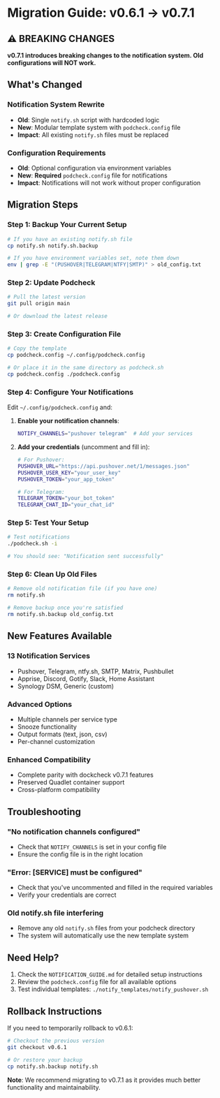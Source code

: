 # Migration Guide: v0.6.1 → v0.7.1

## ⚠️ BREAKING CHANGES

**v0.7.1 introduces breaking changes to the notification system. Old configurations will NOT work.**

## What's Changed

### Notification System Rewrite
- **Old**: Single `notify.sh` script with hardcoded logic
- **New**: Modular template system with `podcheck.config` file
- **Impact**: All existing `notify.sh` files must be replaced

### Configuration Requirements
- **Old**: Optional configuration via environment variables
- **New**: **Required** `podcheck.config` file for notifications
- **Impact**: Notifications will not work without proper configuration

## Migration Steps

### Step 1: Backup Your Current Setup
```bash
# If you have an existing notify.sh file
cp notify.sh notify.sh.backup

# If you have environment variables set, note them down
env | grep -E "(PUSHOVER|TELEGRAM|NTFY|SMTP)" > old_config.txt
```

### Step 2: Update Podcheck
```bash
# Pull the latest version
git pull origin main

# Or download the latest release
```

### Step 3: Create Configuration File
```bash
# Copy the template
cp podcheck.config ~/.config/podcheck.config

# Or place it in the same directory as podcheck.sh
cp podcheck.config ./podcheck.config
```

### Step 4: Configure Your Notifications

Edit `~/.config/podcheck.config` and:

1. **Enable your notification channels**:
   ```bash
   NOTIFY_CHANNELS="pushover telegram"  # Add your services
   ```

2. **Add your credentials** (uncomment and fill in):
   ```bash
   # For Pushover:
   PUSHOVER_URL="https://api.pushover.net/1/messages.json"
   PUSHOVER_USER_KEY="your_user_key"
   PUSHOVER_TOKEN="your_app_token"
   
   # For Telegram:
   TELEGRAM_TOKEN="your_bot_token"
   TELEGRAM_CHAT_ID="your_chat_id"
   ```

### Step 5: Test Your Setup
```bash
# Test notifications
./podcheck.sh -i

# You should see: "Notification sent successfully"
```

### Step 6: Clean Up Old Files
```bash
# Remove old notification file (if you have one)
rm notify.sh

# Remove backup once you're satisfied
rm notify.sh.backup old_config.txt
```

## New Features Available

### 13 Notification Services
- Pushover, Telegram, ntfy.sh, SMTP, Matrix, Pushbullet
- Apprise, Discord, Gotify, Slack, Home Assistant
- Synology DSM, Generic (custom)

### Advanced Options
- Multiple channels per service type
- Snooze functionality
- Output formats (text, json, csv)
- Per-channel customization

### Enhanced Compatibility
- Complete parity with dockcheck v0.7.1 features
- Preserved Quadlet container support
- Cross-platform compatibility

## Troubleshooting

### "No notification channels configured"
- Check that `NOTIFY_CHANNELS` is set in your config file
- Ensure the config file is in the right location

### "Error: [SERVICE] must be configured"
- Check that you've uncommented and filled in the required variables
- Verify your credentials are correct

### Old notify.sh file interfering
- Remove any old `notify.sh` files from your podcheck directory
- The system will automatically use the new template system

## Need Help?

1. Check the `NOTIFICATION_GUIDE.md` for detailed setup instructions
2. Review the `podcheck.config` file for all available options
3. Test individual templates: `./notify_templates/notify_pushover.sh`

## Rollback Instructions

If you need to temporarily rollback to v0.6.1:

```bash
# Checkout the previous version
git checkout v0.6.1

# Or restore your backup
cp notify.sh.backup notify.sh
```

**Note**: We recommend migrating to v0.7.1 as it provides much better functionality and maintainability.